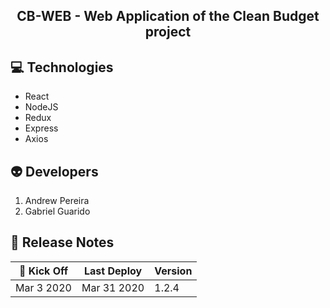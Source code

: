 <h2 align="center">
  CB-WEB - Web Application of the Clean Budget project
</h2>

## :computer: Technologies
* React
* NodeJS
* Redux
* Express
* Axios

## :alien: Developers
1. Andrew Pereira
2. Gabriel Guarido

## :calendar: Release Notes
| :rocket: Kick Off | Last Deploy | Version |
|---|---|---|
| Mar 3 2020 | Mar 31 2020 | 1.2.4 |
